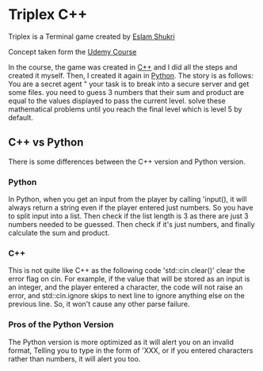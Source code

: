# Triplex C++
Triplex is a Terminal game created by [Eslam Shukri](https://github.com/DEVEslamisHere)

Concept taken form the [Udemy Course](https://www.udemy.com/course/unrealcourse)

In the course, the game was created in [C++](https://github.com/DEVEslamisHere/TripleX-Cpp) and I did all the steps and created it myself. Then, I created it again in [Python](https://github.com/DEVEslamisHere/TripleX-Python). The story is as follows: You are a secret agent " your task is to break into a secure server and get some files. you need to guess 3 numbers that their sum and product are equal to the values displayed to pass the current level. solve these mathematical problems until you reach the final level which is level 5 by default.

## C++ vs Python
There is some differences between the C++ version and Python version.

### Python
In Python, when you get an input from the player by calling 'input(), it will always return a string even if the player entered just numbers. So you have to split input into a list. Then check if the list length is 3 as there are just 3 numbers needed to be guessed. Then check if it's just numbers, and finally calculate the sum and product.

### C++
This is not quite like C++ as the following code 'std::cin.clear()' clear the error flag on cin. For example, if the value that will be stored as an input is an integer, and the player entered a character, the code will not raise an error, and std::cin.ignore skips to next line to ignore anything else on the previous line. So, it won't cause any other parse failure.

### Pros of the Python Version
The Python version is more optimized as it will alert you on an invalid format, Telling you to type in the form of 'XXX, or if you entered characters rather than numbers, it will alert you too.
